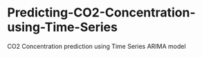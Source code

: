 # Predicting-CO2-Concentration-using-Time-Series
CO2 Concentration prediction using Time Series ARIMA model
